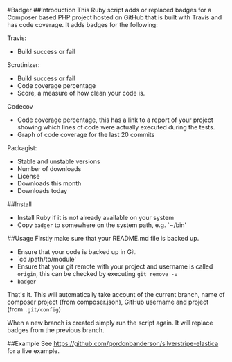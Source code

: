 #Badger
##Introduction
This Ruby script adds or replaced badges for a Composer based PHP project hosted
on GitHub that is built with Travis and has code coverage.  It adds badges for
the following:

Travis:
* Build success or fail

Scrutinizer:
* Build success or fail
* Code coverage percentage
* Score, a measure of how clean your code is.

Codecov
* Code coverage percentage, this has a link to a report of your project
showing which lines of code were actually executed during the tests.
* Graph of code coverage for the last 20 commits

Packagist:
* Stable and unstable versions
* Number of downloads
* License
* Downloads this month
* Downloads today

##Install
* Install Ruby if it is not already available on your system
* Copy `badger` to somewhere on the system path, e.g. `~/bin'

##Usage
Firstly make sure that your README.md file is backed up.
* Ensure that your code is backed up in Git.
* `cd /path/to/module'
* Ensure that your git remote with your project and username is called `origin`,
this can be checked by executing `git remove -v`
* `badger`

That's it.  This will automatically take account of the current branch, name of
composer project (from composer.json), GitHub username and project (from
`.git/config`)

When a new branch is created simply run the script again.  It will replace
badges from the previous branch.

##Example
See https://github.com/gordonbanderson/silverstripe-elastica for a live example.